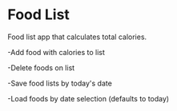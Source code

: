 # Food List

Food list app that calculates total calories.


-Add food with calories to list

-Delete foods on list

-Save food lists by today's date

-Load foods by date selection (defaults to today)
